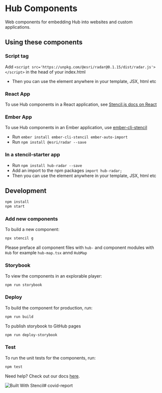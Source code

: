 # Hub Components 

Web components for embedding Hub into websites and custom applications.

## Using these components

### Script tag

Add `<script src='https://unpkg.com/@esri/radar@0.1.15/dist/radar.js'></script>` in the head of your index.html
- Then you can use the element anywhere in your template, JSX, html etc

### React App

To use Hub components in a React application, see [Stencil.js docs on React](https://stenciljs.com/docs/react)

### Ember App

To use Hub components in an Ember application, use [ember-cli-stencil](https://github.com/alexlafroscia/ember-cli-stencil)
- Run `ember install ember-cli-stencil ember-auto-import`
- Run `npm install @esri/radar --save`

### In a stencil-starter app
- Run `npm install hub-radar --save`
- Add an import to the npm packages `import hub-radar;`
- Then you can use the element anywhere in your template, JSX, html etc


## Development 

```bash
npm install
npm start
```

### Add new components

To build a new component:

```bash
npx stencil g
```

Please preface all component files with `hub-` and component modules with `Hub`
for example `hub-map.tsx` annd `HubMap`

### Storybook

To view the components in an explorable player:

```bash
npm run storybook
```

### Deploy

To build the component for production, run:

```bash
npm run build
```

To publish storybook to GitHub pages

```bash
npm run deploy-storybook
```

### Test
To run the unit tests for the components, run:

```bash
npm test
```

Need help? Check out our docs [here](https://stenciljs.com/docs/my-first-component).




![Built With Stencil](https://img.shields.io/badge/-Built%20With%20Stencil-16161d.svg?logo=data%3Aimage%2Fsvg%2Bxml%3Bbase64%2CPD94bWwgdmVyc2lvbj0iMS4wIiBlbmNvZGluZz0idXRmLTgiPz4KPCEtLSBHZW5lcmF0b3I6IEFkb2JlIElsbHVzdHJhdG9yIDE5LjIuMSwgU1ZHIEV4cG9ydCBQbHVnLUluIC4gU1ZHIFZlcnNpb246IDYuMDAgQnVpbGQgMCkgIC0tPgo8c3ZnIHZlcnNpb249IjEuMSIgaWQ9IkxheWVyXzEiIHhtbG5zPSJodHRwOi8vd3d3LnczLm9yZy8yMDAwL3N2ZyIgeG1sbnM6eGxpbms9Imh0dHA6Ly93d3cudzMub3JnLzE5OTkveGxpbmsiIHg9IjBweCIgeT0iMHB4IgoJIHZpZXdCb3g9IjAgMCA1MTIgNTEyIiBzdHlsZT0iZW5hYmxlLWJhY2tncm91bmQ6bmV3IDAgMCA1MTIgNTEyOyIgeG1sOnNwYWNlPSJwcmVzZXJ2ZSI%2BCjxzdHlsZSB0eXBlPSJ0ZXh0L2NzcyI%2BCgkuc3Qwe2ZpbGw6I0ZGRkZGRjt9Cjwvc3R5bGU%2BCjxwYXRoIGNsYXNzPSJzdDAiIGQ9Ik00MjQuNywzNzMuOWMwLDM3LjYtNTUuMSw2OC42LTkyLjcsNjguNkgxODAuNGMtMzcuOSwwLTkyLjctMzAuNy05Mi43LTY4LjZ2LTMuNmgzMzYuOVYzNzMuOXoiLz4KPHBhdGggY2xhc3M9InN0MCIgZD0iTTQyNC43LDI5Mi4xSDE4MC40Yy0zNy42LDAtOTIuNy0zMS05Mi43LTY4LjZ2LTMuNkgzMzJjMzcuNiwwLDkyLjcsMzEsOTIuNyw2OC42VjI5Mi4xeiIvPgo8cGF0aCBjbGFzcz0ic3QwIiBkPSJNNDI0LjcsMTQxLjdIODcuN3YtMy42YzAtMzcuNiw1NC44LTY4LjYsOTIuNy02OC42SDMzMmMzNy45LDAsOTIuNywzMC43LDkyLjcsNjguNlYxNDEuN3oiLz4KPC9zdmc%2BCg%3D%3D&colorA=16161d&style=flat-square)# covid-report
